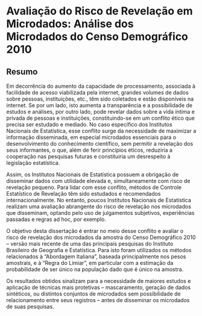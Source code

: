 # Avaliação do Risco de Revelação em Microdados: Análise dos Microdados do Censo Demográfico 2010

## Resumo 

Em decorrência do aumento da capacidade de processamento, associada à facilidade de acesso viabilizada pela internet, grandes volumes de dados sobre pessoas, instituições, etc., têm sido coletados e estão disponíveis na internet. Se por um lado, isto aumenta a transparência e a possibilidade de estudos e análises, por outro lado, pode revelar dados sobre a vida íntima e privada de pessoas e instituições, constituindo-se em um conflito ético que precisa ser estudado e mediado. No caso específico dos Institutos Nacionais de Estatística, esse conflito surge da necessidade de maximizar a informação disseminada, em especial microdados essenciais para o desenvolvimento do conhecimento científico, sem permitir a revelação dos seus informantes, o que, além de ferir princípios éticos, reduziria a cooperação nas pesquisas futuras e constituiria um desrespeito à legislação estatística. 

Assim, os Institutos Nacionais de Estatística possuem a obrigação de disseminar dados com utilidade elevada e, simultaneamente com risco de revelação pequeno. Para lidar com esse conflito, métodos de Controle Estatístico de Revelação têm sido estudados e recomendados internacionalmente. No entanto, poucos Institutos Nacionais de Estatística realizam uma avaliação abrangente do risco de revelação nos microdados que disseminam, optando pelo uso de julgamentos subjetivos, experiências passadas e regras ad hoc, por exemplo. 

O objetivo desta dissertação é entrar no meio desse conflito e avaliar o risco de revelação dos microdados da amostra do Censo Demográfico 2010 – versão mais recente de uma das principais pesquisas do Instituto Brasileiro de Geografia e Estatística. Para isto foram utilizados os métodos relacionados à “Abordagem Italiana”, baseada principalmente nos pesos amostrais, e à “Regra do Limiar”, em particular com a estimação da probabilidade de ser único na população dado que é único na amostra. 

Os resultados obtidos sinalizam para a necessidade de maiores estudos e aplicação de técnicas mais protetivas – mascaramento, geração de dados sintéticos, ou distintos conjuntos de microdados sem possibilidade de relacionamento entre seus registros – antes de disseminar os microdados de suas pesquisas. 
